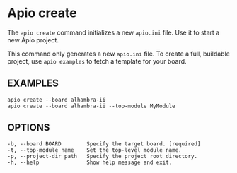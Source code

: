 # Apio create

The `apio create` command initializes a new `apio.ini` file. Use it to
start a new Apio project.

This command only generates a new `apio.ini` file. To create a full,
  buildable project, use `apio examples` to fetch a template for your board.

## EXAMPLES

```
apio create --board alhambra-ii
apio create --board alhambra-ii --top-module MyModule
```

## OPTIONS

```
-b, --board BOARD        Specify the target board. [required]
-t, --top-module name    Set the top-level module name.
-p, --project-dir path   Specify the project root directory.
-h, --help               Show help message and exit.
```


